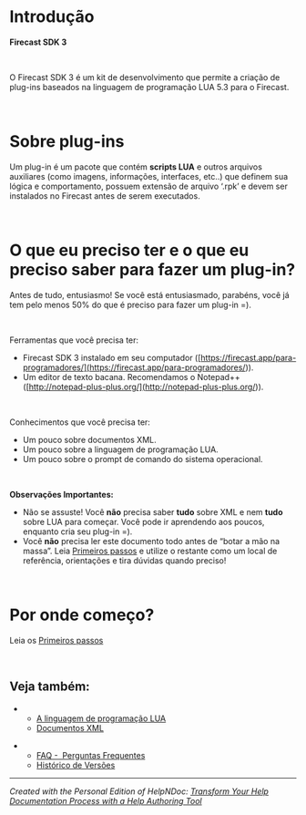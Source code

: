# Introdução

**Firecast SDK 3**

&nbsp;

O Firecast SDK 3 é um kit de desenvolvimento que permite a criação de plug-ins baseados na linguagem de programação LUA 5.3 para o Firecast.

&nbsp;

# Sobre plug-ins

Um plug-in é um pacote que contém **scripts LUA** e outros arquivos auxiliares (como imagens, informações, interfaces, etc..) que definem sua lógica e comportamento, possuem extensão de arquivo ‘.rpk’ e devem ser instalados no Firecast antes de serem executados.

&nbsp;

# O que eu preciso ter e o que eu preciso saber para fazer um plug-in?

Antes de tudo, entusiasmo\! Se você está entusiasmado, parabéns, você já tem pelo menos 50% do que é preciso para fazer um plug-in =).

&nbsp;

Ferramentas que você precisa ter:

* Firecast SDK 3 instalado em seu computador ([https://firecast.app/para-programadores/](<https://firecast.app/para-programadores/>)).&nbsp;
* Um editor de texto bacana. Recomendamos o Notepad++ ([http://notepad-plus-plus.org/](<http://notepad-plus-plus.org/>)).

&nbsp;

Conhecimentos que você precisa ter:

* Um pouco sobre documentos XML.
* Um pouco sobre a linguagem de programação LUA.
* Um pouco sobre o prompt de comando do sistema operacional.

&nbsp;

**Observações Importantes:**&nbsp;

* Não se assuste\! Você **não** precisa saber **tudo** sobre XML e nem **tudo** sobre LUA para começar. Você pode ir aprendendo aos poucos, enquanto cria seu plug-in =).
* Você **não** precisa ler este documento todo antes de “botar a mão na massa”. Leia [Primeiros passos](<Primeirospassos.md>) e utilize o restante como um local de referência, orientações e tira dúvidas quando preciso\!

&nbsp;

# Por onde começo?

Leia os [Primeiros passos](<Primeirospassos.md>)

&nbsp;

## Veja também:

* &nbsp;
  * [A linguagem de programação LUA](<AlinguagemdeprogramacaoLUA.md>)
  * [Documentos XML](<DocumentosXML.md>)
- &nbsp;
  - [FAQ -&nbsp; Perguntas Frequentes](<FAQPerguntasFrequentes.md>)
  - [Histórico de Versões](<HistoricodeVersoes.md>)

***
_Created with the Personal Edition of HelpNDoc: [Transform Your Help Documentation Process with a Help Authoring Tool](<https://www.helpndoc.com>)_
